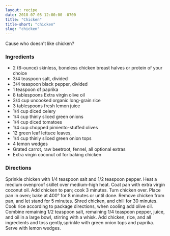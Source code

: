 ```yaml
---
layout: recipe
date: 2018-07-05 12:00:00 -0700
title: "Chicken"
title-short: "chicken"
slug: "chicken"
---
```


Cause who doesn't like chicken?

### Ingredients

* 2 (6-ounce) skinless, boneless chicken breast halves or protein of your choice
* 3/4 teaspoon salt, divided
* 3/4 teaspoon black pepper, divided
* 1 teaspoon of paprika
* 8 tablespoons Extra virgin olive oil
* 3/4 cup uncooked organic long-grain rice
* 3 tablespoons fresh lemon juice
* 1/4 cup diced celery
* 1/4 cup thinly sliced green onions
* 1/4 cup diced tomatoes
* 1/4 cup chopped pimiento-stuffed olives
* 12 green leaf lettuce leaves, 
* 1/4 cup thinly sliced green onion tops
* 4 lemon wedges
* Grated carrot, raw beetroot, fennel, all optional extras
* Extra virgin coconut oil for baking chicken

### Directions

Sprinkle chicken with 1/4 teaspoon salt and 1/2 teaspoon pepper. Heat a medium ovenproof skillet over medium-high heat. Coat pan with extra virgin coconut oil. Add chicken to pan; cook 3 minutes. Turn chicken over. Place pan in oven; bake at 400° for 8 minutes or until done. Remove chicken from pan, and let stand for 5 minutes. Shred chicken, and chill for 30 minutes. Cook rice according to package directions, when cooling add olive oil. Combine remaining 1/2 teaspoon salt, remaining 1/4 teaspoon pepper, juice, and oil in a large bowl, stirring with a whisk. Add chicken, rice, and all ingredients and toss gently,sprinkle with green onion tops and paprika. Serve with lemon wedges.
 
 